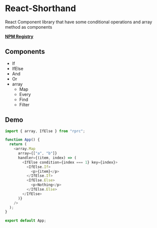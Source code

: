 # React-Shorthand

React Component library that have some conditional operations and array method as components

**[NPM Registry](https://www.npmjs.com/package/react-shorthand)**

## Components

- If
- IfElse
- And
- Or
- array
  - Map
  - Every
  - Find
  - Filter

## Demo

```javascript
import { array, IfElse } from "rprc";

function App() {
  return (
    <array.Map
      array={["a", "b"]}
      handler={(item, index) => (
        <IfElse condition={index === 1} key={index}>
          <IfElse.If>
            <p>{item}</p>
          </IfElse.If>
          <IfElse.Else>
            <p>Nothing</p>
          </IfElse.Else>
        </IfElse>
      )}
    />
  );
}

export default App;
```
